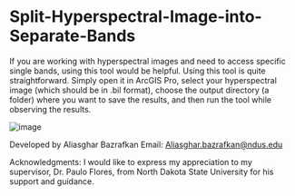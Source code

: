 # Split-Hyperspectral-Image-into-Separate-Bands
If you are working with hyperspectral images and need to access specific single bands, using this tool would be helpful.
Using this tool is quite straightforward. Simply open it in ArcGIS Pro, select your hyperspectral image (which should be in .bil format), choose the output directory (a folder) where you want to save the results, and then run the tool while observing the results.

![image](https://github.com/AliBgisrs/Split-Hyperspectral-Image-into-Separate-Bands/assets/109620013/3b7376e6-7036-4efd-95a2-4557664ab0cc)

Developed by Aliasghar Bazrafkan
Email: Aliasghar.bazrafkan@ndus.edu

Acknowledgments:
I would like to express my appreciation to my supervisor, Dr. Paulo Flores, from North Dakota State University for his support and guidance.
